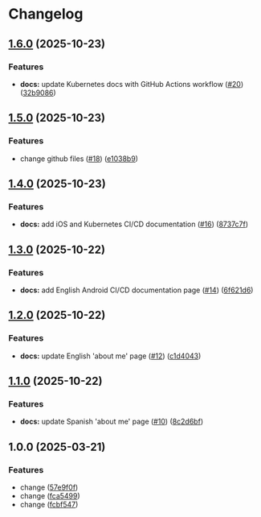 # Changelog

## [1.6.0](https://github.com/karlosarr/karlosarr.github.io/compare/v1.5.0...v1.6.0) (2025-10-23)


### Features

* **docs:** update Kubernetes docs with GitHub Actions workflow ([#20](https://github.com/karlosarr/karlosarr.github.io/issues/20)) ([32b9086](https://github.com/karlosarr/karlosarr.github.io/commit/32b908691436385e8ed691dee3b9d953d35b9f38))

## [1.5.0](https://github.com/karlosarr/karlosarr.github.io/compare/v1.4.0...v1.5.0) (2025-10-23)


### Features

* change github files ([#18](https://github.com/karlosarr/karlosarr.github.io/issues/18)) ([e1038b9](https://github.com/karlosarr/karlosarr.github.io/commit/e1038b948ccbdce3b531c3a24f8dae5dbf6dc4e0))

## [1.4.0](https://github.com/karlosarr/karlosarr.github.io/compare/v1.3.0...v1.4.0) (2025-10-23)


### Features

* **docs:** add iOS and Kubernetes CI/CD documentation ([#16](https://github.com/karlosarr/karlosarr.github.io/issues/16)) ([8737c7f](https://github.com/karlosarr/karlosarr.github.io/commit/8737c7f527871d16f82ab6c30cbb3c4230fde73c))

## [1.3.0](https://github.com/karlosarr/karlosarr.github.io/compare/v1.2.0...v1.3.0) (2025-10-22)


### Features

* **docs:** add English Android CI/CD documentation page ([#14](https://github.com/karlosarr/karlosarr.github.io/issues/14)) ([6f621d6](https://github.com/karlosarr/karlosarr.github.io/commit/6f621d658fd733b419aaebe3e055f661e76ebeae))

## [1.2.0](https://github.com/karlosarr/karlosarr.github.io/compare/v1.1.0...v1.2.0) (2025-10-22)


### Features

* **docs:** update English 'about me' page ([#12](https://github.com/karlosarr/karlosarr.github.io/issues/12)) ([c1d4043](https://github.com/karlosarr/karlosarr.github.io/commit/c1d404308ff648cd69f08682ed15028ff3f2e0c9))

## [1.1.0](https://github.com/karlosarr/karlosarr.github.io/compare/v1.0.0...v1.1.0) (2025-10-22)


### Features

* **docs:** update Spanish 'about me' page ([#10](https://github.com/karlosarr/karlosarr.github.io/issues/10)) ([8c2d6bf](https://github.com/karlosarr/karlosarr.github.io/commit/8c2d6bfd8e934695215179920bb12adaa946a00a))

## 1.0.0 (2025-03-21)


### Features

* change ([57e9f0f](https://github.com/karlosarr/karlosarr.github.io/commit/57e9f0f146d9a44a6e1b6c3bf47609ee395f13e4))
* change ([fca5499](https://github.com/karlosarr/karlosarr.github.io/commit/fca5499447cd9d77a2691c4ccebccc855374a0c0))
* change ([fcbf547](https://github.com/karlosarr/karlosarr.github.io/commit/fcbf547355d31c735ee1a3ccbb999c8165f96316))
